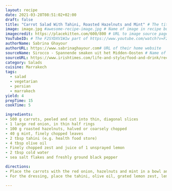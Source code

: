 ```yaml
---
layout: recipe
date: 2021-03-28T08:51:02+02:00
draft: false
title: "Carrot Salad With Tahini, Roasted Hazelnuts and Mint" # The title of your awesome recipe
image: image.jpg #awesome-recipe-image.jpg # Name of image in recipe bundle
imagecredit: https://placekitten.com/600/800 # URL to image source page, website, or creator
YouTubeID: # The F2SYDXV1W1w part of https://www.youtube.com/watch?v=F2SYDXV1W1w
authorName: Sabrina Ghayour
authorURL: https://www.sabrinaghayour.com# URL of their home website
sourceName: Sirocco - Spannende smaken uit het Midden-Oosten # Name of the source website
sourceURL: https://www.irishtimes.com/life-and-style/food-and-drink/recipes/carrot-tahini-and-toasted-hazelnut-salad-with-mint-1.2638221
category: Salads
cuisine: Marrakech
tags: 
  - salad
  - vegetarian
  - persian
  - marrakech
yield: 4
prepTime: 15
cookTime: 5

ingredients:
- 500 g carrots, peeled and cut into thin, diagonal slices
- 1 large red onion, in thin half rings
- 100 g roasted hazelnuts, halved or coarsely chopped
- 40 g mint, finely chopped leaves
- 2 tbsp tahini (e.g. health food store)
- 4 tbsp olive oil
- Finely chopped zest and juice of 1 unsprayed lemon
- 2 tbsp cold water
- sea salt flakes and freshly ground black pepper

directions:
- Place the carrots with the red onion, hazelnuts and mint in a bowl and mix well.
- For the dressing, place the tahini, olive oil, grated lemon zest, lemon juice and water (to thin the dressing) in a small bowl and stir well. Season briskly with salt and pepper. Pour over salad and mix until carrot is well coated with dressing. Serve immediately.

---
```

